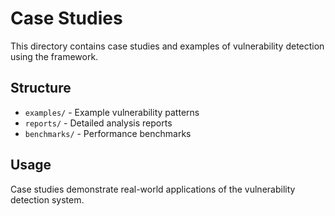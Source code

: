 # Case Studies

This directory contains case studies and examples of vulnerability detection using the framework.

## Structure

- `examples/` - Example vulnerability patterns
- `reports/` - Detailed analysis reports
- `benchmarks/` - Performance benchmarks

## Usage

Case studies demonstrate real-world applications of the vulnerability detection system.
